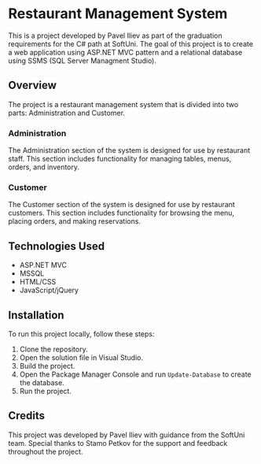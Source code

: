 # Restaurant Management System

This is a project developed by Pavel Iliev as part of the graduation requirements for the C# path at SoftUni. The goal of this project is to create a web application using ASP.NET MVC pattern and a relational database using SSMS (SQL Server Managment Studio).

## Overview

The project is a restaurant management system that is divided into two parts: Administration and Customer.

### Administration

The Administration section of the system is designed for use by restaurant staff. This section includes functionality for managing tables, menus, orders, and inventory.

### Customer

The Customer section of the system is designed for use by restaurant customers. This section includes functionality for browsing the menu, placing orders, and making reservations.

## Technologies Used

-   ASP.NET MVC
-   MSSQL
-   HTML/CSS
-   JavaScript/jQuery

## Installation

To run this project locally, follow these steps:

1.  Clone the repository.
2.  Open the solution file in Visual Studio.
3.  Build the project.
4.  Open the Package Manager Console and run `Update-Database` to create the database.
5.  Run the project.

## Credits

This project was developed by Pavel Iliev with guidance from the SoftUni team. Special thanks to Stamo Petkov for the support and feedback throughout the project.
```
